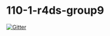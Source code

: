 # 110-1-r4ds-group9

[![Gitter](https://badges.gitter.im/110-1-r4ds/group9.svg)](https://gitter.im/110-1-r4ds/group9?utm_source=badge&utm_medium=badge&utm_campaign=pr-badge)
